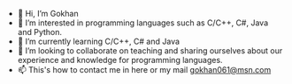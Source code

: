 - 👋 Hi, I’m Gokhan
- 👀 I’m interested in programming languages such as C/C++, C#, Java and Python.
- 🌱 I’m currently learning C/C++, C# and Java
- 💞️ I’m looking to collaborate on teaching and sharing ourselves about our experience and knowledge for programming languages.
- 📫 This's how to contact me in here or my mail gokhan061@msn.com

<!---
GkhanTpz/GkhanTpz is a ✨ special ✨ repository because its `README.md` (this file) appears on your GitHub profile.
You can click the Preview link to take a look at your changes.
--->
